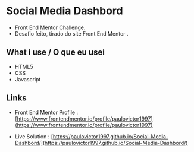 # Social Media Dashbord
 - Front End Mentor Challenge.
 - Desafio feito, tirado do site Front End Mentor .

 ## What i use / O que eu usei 
 - HTML5
 - CSS
 - Javascript

## Links

- Front End Mentor Profile : [https://www.frontendmentor.io/profile/paulovictor1997](https://www.frontendmentor.io/profile/paulovictor1997)

- Live Solution : [https://paulovictor1997.github.io/Social-Media-Dashbord/](https://paulovictor1997.github.io/Social-Media-Dashbord/)
